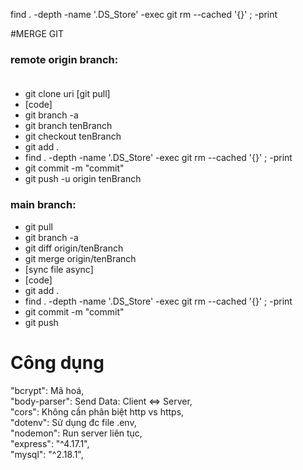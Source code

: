 find . -depth -name '.DS_Store' -exec git rm --cached '{}' \; -print

#MERGE GIT
### remote origin branch:<br /><br />
- git clone uri [git pull]
- [code]
- git branch -a
- git branch tenBranch
- git checkout tenBranch
- git add .
- find . -depth -name '.DS_Store' -exec git rm --cached '{}' \; -print
- git commit -m "commit"
- git push -u origin tenBranch

### main branch:     
-  git pull
-  git branch -a
-  git diff origin/tenBranch
-  git merge origin/tenBranch
-  [sync file async]
-  [code]
-  git add .
-  find . -depth -name '.DS_Store' -exec git rm --cached '{}' \; -print
-  git commit -m "commit"
-  git push

# Công dụng
"bcrypt": Mã hoá,<br/>
"body-parser": Send Data: Client <=> Server,<br/>
"cors": Không cần phân biệt http vs https,<br/>
"dotenv": Sử dụng đc file .env,<br/>
"nodemon": Run server liên tục,<br/>
"express": "^4.17.1",<br/>
"mysql": "^2.18.1",<br/>